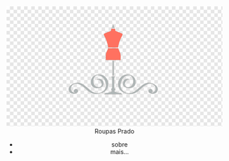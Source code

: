 <!DOCTYPE html>
<html lang="en">
<head>
    <meta charset="UTF-8">
    <meta http-equiv="X-UA-Compatible" content="IE=edge">
    <meta name="viewport" content="width=device-width, initial-scale=1.0">
    <title>loja de roupa</title>
    <link rel="stylesheet" href="style.css">
</head>
<body>
    <header>
        <img src=png-transparent-clothing-fashion-dress-boutique-service-moda-logo-business-sleeve.png alt="imagem">
    </h1>Roupas Prado</h1>
        <ul>
            <li>sobre</li>
            <li>mais...</li>
        </ul>
    </header>

</body>
</html>
